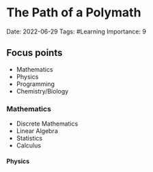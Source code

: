 # The Path of a Polymath

Date: 2022-06-29
Tags: #Learning 
Importance: 9

## Focus points
- Mathematics
- Physics
- Programming
- Chemistry/Biology

### Mathematics
- Discrete Mathematics
- Linear Algebra
- Statistics
- Calculus

#### Physics




